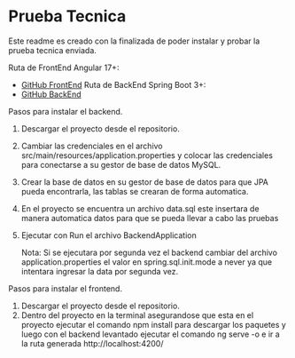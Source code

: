 
# Prueba Tecnica

Este readme es creado con la finalizada de poder instalar y probar la
prueba tecnica enviada.

Ruta de FrontEnd Angular 17+: 
 - [GitHub FrontEnd](https://github.com/WilliamDelCid/frontend)
 Ruta de BackEnd Spring Boot 3+: 
 - [GitHub BackEnd](https://github.com/WilliamDelCid/backend)

Pasos para instalar el backend.
1. Descargar el proyecto desde el repositorio.
2. Cambiar las credenciales en el archivo src/main/resources/application.properties y colocar las credenciales para conectarse a su gestor de base de datos MySQL.
3. Crear la base de datos en su gestor de base de datos para que JPA pueda encontrarla, las tablas se crearan de forma automatica.
4. En el proyecto se encuentra un archivo data.sql este insertara de manera
automatica datos para que se pueda llevar a cabo las pruebas
5. Ejecutar con Run el archivo BackendApplication

    Nota: Si se ejecutara por segunda vez el backend cambiar del archivo 
    application.properties el valor en spring.sql.init.mode a never ya que 
    intentara ingresar la data por segunda vez.

Pasos para instalar el frontend.
1. Descargar el proyecto desde el repositorio.
2. Dentro del proyecto en la terminal asegurandose que esta en el proyecto ejecutar el comando npm install para descargar los paquetes y luego con el backend levantado ejecutar el comando ng serve -o e ir a la ruta generada 
http://localhost:4200/
